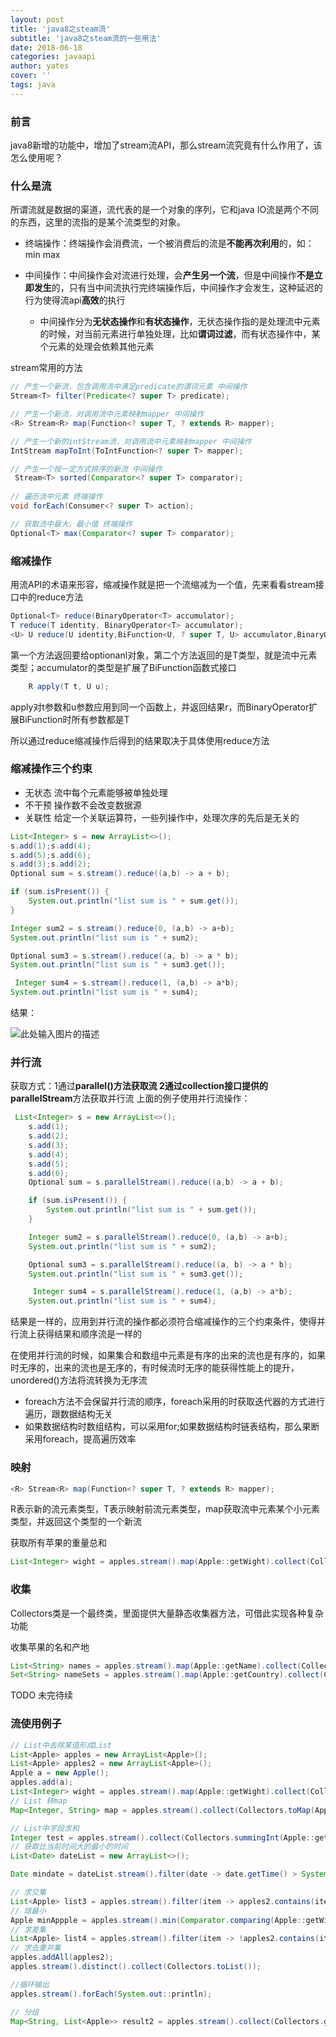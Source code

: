 ```yaml
---
layout: post
title: 'java8之steam流'
subtitle: 'java8之steam流的一些用法'
date: 2018-06-18
categories: javaapi
author: yates
cover: ''
tags: java
---
```


### 前言
java8新增的功能中，增加了stream流API，那么stream流究竟有什么作用了，该怎么使用呢？

### 什么是流
所谓流就是数据的渠道，流代表的是一个对象的序列，它和java IO流是两个不同的东西，这里的流指的是某个流类型的对象。

- 终端操作：终端操作会消费流，一个被消费后的流是**不能再次利用**的，如：min max

- 中间操作：中间操作会对流进行处理，会**产生另一个流**，但是中间操作**不是立即发生**的，只有当中间流执行完终端操作后，中间操作才会发生，这种延迟的行为使得流api**高效**的执行 
	- 中间操作分为**无状态操作**和**有状态操作**，无状态操作指的是处理流中元素的时候，对当前元素进行单独处理，比如**谓词过滤**，而有状态操作中，某个元素的处理会依赖其他元素

stream常用的方法
```java
// 产生一个新流，包含调用流中满足predicate的谓词元素 中间操作
Stream<T> filter(Predicate<? super T> predicate);

// 产生一个新流，对调用流中元素映射mapper 中间操作
<R> Stream<R> map(Function<? super T, ? extends R> mapper);

// 产生一个新的intStream流，对调用流中元素映射mapper 中间操作
IntStream mapToInt(ToIntFunction<? super T> mapper);

// 产生一个按一定方式排序的新流 中间操作
 Stream<T> sorted(Comparator<? super T> comparator);
 
// 遍历流中元素 终端操作
void forEach(Consumer<? super T> action);

// 获取流中最大，最小值 终端操作
Optional<T> max(Comparator<? super T> comparator);
```

### 缩减操作
用流API的术语来形容，缩减操作就是把一个流缩减为一个值，先来看看stream接口中的reduce方法
```java
Optional<T> reduce(BinaryOperator<T> accumulator);
T reduce(T identity, BinaryOperator<T> accumulator);
<U> U reduce(U identity,BiFunction<U, ? super T, U> accumulator,BinaryOperator<U> combiner);
```
第一个方法返回要给optionanl对象，第二个方法返回的是T类型，就是流中元素类型；accumulator的类型是扩展了BiFunction函数式接口
```java
    R apply(T t, U u);
```
apply对t参数和u参数应用到同一个函数上，并返回结果r，而BinaryOperator扩展BiFunction时所有参数都是T

所以通过reduce缩减操作后得到的结果取决于具体使用reduce方法
### 缩减操作三个约束
- 无状态 流中每个元素能够被单独处理
- 不干预 操作数不会改变数据源
- 关联性 给定一个关联运算符，一些列操作中，处理次序的先后是无关的

```java
List<Integer> s = new ArrayList<>();
s.add(1);s.add(4);
s.add(5);s.add(6);
s.add(3);s.add(2);
Optional sum = s.stream().reduce((a,b) -> a + b);

if (sum.isPresent()) {
    System.out.println("list sum is " + sum.get());
}

Integer sum2 = s.stream().reduce(0, (a,b) -> a+b);
System.out.println("list sum is " + sum2);

Optional sum3 = s.stream().reduce((a, b) -> a * b);
System.out.println("list sum is " + sum3.get());

 Integer sum4 = s.stream().reduce(1, (a,b) -> a*b);
System.out.println("list sum is " + sum4);
```
结果：

![此处输入图片的描述](http://pev96mxgw.bkt.clouddn.com/img/2018-06-18-java_stream/1.png)


### 并行流
获取方式：1通过**parallel()**方法获取流 2通过collection接口提供的**parallelStream**方法获取并行流
上面的例子使用并行流操作：
```java
 List<Integer> s = new ArrayList<>();
    s.add(1);
    s.add(2);
    s.add(3);
    s.add(4);
    s.add(5);
    s.add(6);
    Optional sum = s.parallelStream().reduce((a,b) -> a + b);

    if (sum.isPresent()) {
        System.out.println("list sum is " + sum.get());
    }

    Integer sum2 = s.parallelStream().reduce(0, (a,b) -> a+b);
    System.out.println("list sum is " + sum2);

    Optional sum3 = s.parallelStream().reduce((a, b) -> a * b);
    System.out.println("list sum is " + sum3.get());

     Integer sum4 = s.parallelStream().reduce(1, (a,b) -> a*b);
    System.out.println("list sum is " + sum4);
```
结果是一样的，应用到并行流的操作都必须符合缩减操作的三个约束条件，使得并行流上获得结果和顺序流是一样的

在使用并行流的时候，如果集合和数组中元素是有序的出来的流也是有序的，如果时无序的，出来的流也是无序的，有时候流时无序的能获得性能上的提升，unordered()方法将流转换为无序流

- foreach方法不会保留并行流的顺序，foreach采用的时获取迭代器的方式进行遍历，跟数据结构无关
- 如果数据结构时数组结构，可以采用for;如果数据结构时链表结构，那么果断采用foreach，提高遍历效率


### 映射
```java
<R> Stream<R> map(Function<? super T, ? extends R> mapper);
```
R表示新的流元素类型，T表示映射前流元素类型，map获取流中元素某个小元素类型，并返回这个类型的一个新流

获取所有苹果的重量总和
```java
List<Integer> wight = apples.stream().map(Apple::getWight).collect(Collectors.toList());
```

### 收集
Collectors类是一个最终类，里面提供大量静态收集器方法，可借此实现各种复杂功能

收集苹果的名和产地
```java
List<String> names = apples.stream().map(Apple::getName).collect(Collectors.toList());
Set<String> nameSets = apples.stream().map(Apple::getCountry).collect(Collectors.toSet());
```

TODO 未完待续

### 流使用例子
```java
// List中去除某值形成List
List<Apple> apples = new ArrayList<Apple>();
List<Apple> apples2 = new ArrayList<Apple>();
Apple a = new Apple();
apples.add(a);
List<Integer> wight = apples.stream().map(Apple::getWight).collect(Collectors.toList());
// List 转map
Map<Integer, String> map = apples.stream().collect(Collectors.toMap(Apple::getWight, Apple::getCountry));

// List中字段求和
Integer test = apples.stream().collect(Collectors.summingInt(Apple::getWight));
// 获取比当前时间大的最小的时间
List<Date> dateList = new ArrayList<>();

Date mindate = dateList.stream().filter(date -> date.getTime() > System.currentTimeMillis()).min(Comparator.comparing(Date::getTime)).get();

// 求交集
List<Apple> list3 = apples.stream().filter(item -> apples2.contains(item)).collect(Collectors.toList());
// 球最小
Apple minAppple = apples.stream().min(Comparator.comparing(Apple::getWight)).get();
// 求差集
List<Apple> list4 = apples.stream().filter(item -> !apples2.contains(item)).collect(Collectors.toList());
// 求去重并集
apples.addAll(apples2);
apples.stream().distinct().collect(Collectors.toList());

//循环输出
apples.stream().forEach(System.out::println);

// 分组
Map<String, List<Apple>> result2 = apples.stream().collect(Collectors.groupingBy(Apple::getCountry));
```
```